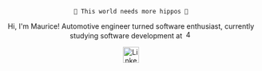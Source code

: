 <!-- Header -->
<div align="center">
  <p>
    <code> 🦛 This world needs more hippos 🦛 </code>
  </p>
  <p>
    Hi, I'm Maurice! Automotive engineer turned software enthusiast, currently studying software development at 
    <a href= "https://42wolfsburg.de/"><img width="16px" alt="42Logo" src="https://en.wikipedia.org/wiki/42_(school)#/media/File:42_Logo.svg"/></a>
  </p>
  <p align="center">
    <a href="https://www.linkedin.com/in/mtrautne/"><img width="32px" alt="LinkedIn" title="Find me on Linkedin" src="https://i.imgur.com/QtuMZjB.png"/>
    </a>
</p>
</div>
